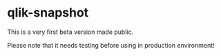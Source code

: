 # qlik-snapshot

This is a very first beta version made public.

Please note that it needs testing before using in production environment!
